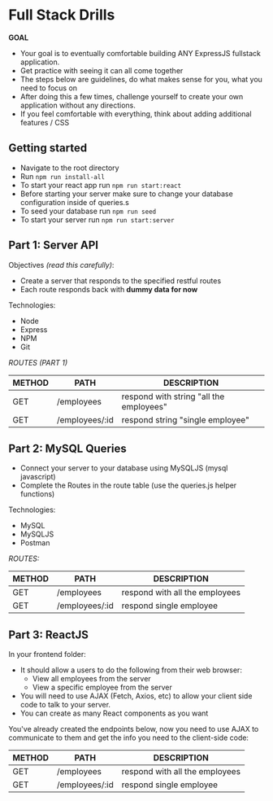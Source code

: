 # Full Stack Drills

**GOAL**

- Your goal is to eventually comfortable building ANY ExpressJS fullstack application.
- Get practice with seeing it can all come together
- The steps below are guidelines, do what makes sense for you, what you need to focus on
- After doing this a few times, challenge yourself to create your own application without any directions.
- If you feel comfortable with everything, think about adding additional features / CSS

## Getting started

- Navigate to the root directory
- Run `npm run install-all`
- To start your react app run `npm run start:react`
- Before starting your server make sure to change your database configuration inside of queries.s
- To seed your database run `npm run seed`
- To start your server run `npm run start:server`

## Part 1: Server API

Objectives _(read this carefully)_:

- Create a server that responds to the specified restful routes
- Each route responds back with **dummy data for now**

Technologies:

- Node
- Express
- NPM
- Git

_ROUTES (PART 1)_

| METHOD | PATH           | DESCRIPTION                             |
| ------ | -------------- | --------------------------------------- |
| GET    | /employees     | respond with string "all the employees" |
| GET    | /employees/:id | respond string "single employee"        |

## Part 2: MySQL Queries

- Connect your server to your database using MySQLJS (mysql javascript)
- Complete the Routes in the route table (use the queries.js helper functions)

Technologies:

- MySQL
- MySQLJS
- Postman

_ROUTES:_

| METHOD | PATH           | DESCRIPTION                    |
| ------ | -------------- | ------------------------------ |
| GET    | /employees     | respond with all the employees |
| GET    | /employees/:id | respond single employee        |

## Part 3: ReactJS

In your frontend folder:

- It should allow a users to do the following from their web browser:
  - View all employees from the server
  - View a specific employee from the server
- You will need to use AJAX (Fetch, Axios, etc) to allow your client side code to talk to your server.
- You can create as many React components as you want

You've already created the endpoints below, now you need to use AJAX to communicate to them and get the info you need to the client-side code:

| METHOD | PATH           | DESCRIPTION                    |
| ------ | -------------- | ------------------------------ |
| GET    | /employees     | respond with all the employees |
| GET    | /employees/:id | respond single employee        |
